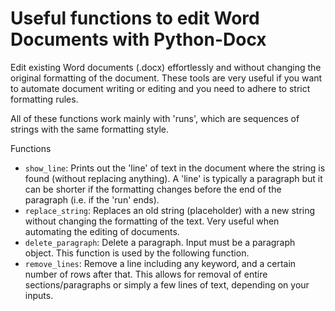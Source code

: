 # Useful functions to edit Word Documents with Python-Docx

Edit existing Word documents (.docx) effortlessly and without changing the original formatting of the document. These tools are very useful if you want to automate document writing or editing and you need to adhere to strict formatting rules.

All of these functions work mainly with 'runs', which are sequences of strings with the same formatting style.

Functions
- `show_line`: Prints out the 'line' of text in the document where the string is found (without replacing anything). A 'line' is typically a paragraph but it can be shorter if the formatting changes before the end of the paragraph (i.e. if the 'run' ends).
- `replace_string`: Replaces an old string (placeholder) with a new string without changing the formatting of the text. Very useful when automating the editing of documents.
- `delete_paragraph`: Delete a paragraph. Input must be a paragraph object. This function is used by the following function.
- `remove_lines`: Remove a line including any keyword, and a certain number of rows after that. This allows for removal of entire sections/paragraphs or simply a few lines of text, depending on your inputs.

